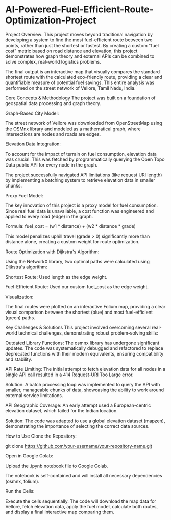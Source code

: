 # AI-Powered-Fuel-Efficient-Route-Optimization-Project
Project Overview:
This project moves beyond traditional navigation by developing a system to find the most fuel-efficient route between two points, rather than just the shortest or fastest. By creating a custom "fuel cost" metric based on road distance and elevation, this project demonstrates how graph theory and external APIs can be combined to solve complex, real-world logistics problems.

The final output is an interactive map that visually compares the standard shortest route with the calculated eco-friendly route, providing a clear and quantifiable measure of potential fuel savings. This entire analysis was performed on the street network of Vellore, Tamil Nadu, India.

Core Concepts & Methodology
The project was built on a foundation of geospatial data processing and graph theory.

Graph-Based City Model:

The street network of Vellore was downloaded from OpenStreetMap using the OSMnx library and modeled as a mathematical graph, where intersections are nodes and roads are edges.

Elevation Data Integration:

To account for the impact of terrain on fuel consumption, elevation data was crucial. This was fetched by programmatically querying the Open Topo Data public API for every node in the graph.

The project successfully navigated API limitations (like request URI length) by implementing a batching system to retrieve elevation data in smaller chunks.

Proxy Fuel Model:

The key innovation of this project is a proxy model for fuel consumption. Since real fuel data is unavailable, a cost function was engineered and applied to every road (edge) in the graph.

Formula: fuel_cost = (w1 * distance) + (w2 * distance * grade)

This model penalizes uphill travel (grade > 0) significantly more than distance alone, creating a custom weight for route optimization.

Route Optimization with Dijkstra's Algorithm:

Using the NetworkX library, two optimal paths were calculated using Dijkstra's algorithm:

Shortest Route: Used length as the edge weight.

Fuel-Efficient Route: Used our custom fuel_cost as the edge weight.

Visualization:

The final routes were plotted on an interactive Folium map, providing a clear visual comparison between the shortest (blue) and most fuel-efficient (green) paths.

Key Challenges & Solutions
This project involved overcoming several real-world technical challenges, demonstrating robust problem-solving skills:

Outdated Library Functions: The osmnx library has undergone significant updates. The code was systematically debugged and refactored to replace deprecated functions with their modern equivalents, ensuring compatibility and stability.

API Rate Limiting: The initial attempt to fetch elevation data for all nodes in a single API call resulted in a 414 Request-URI Too Large error.

Solution: A batch processing loop was implemented to query the API with smaller, manageable chunks of data, showcasing the ability to work around external service limitations.

API Geographic Coverage: An early attempt used a European-centric elevation dataset, which failed for the Indian location.

Solution: The code was adapted to use a global elevation dataset (mapzen), demonstrating the importance of selecting the correct data sources.

How to Use
Clone the Repository:

git clone https://github.com/your-username/your-repository-name.git

Open in Google Colab:

Upload the .ipynb notebook file to Google Colab.

The notebook is self-contained and will install all necessary dependencies (osmnx, folium).

Run the Cells:

Execute the cells sequentially. The code will download the map data for Vellore, fetch elevation data, apply the fuel model, calculate both routes, and display a final interactive map comparing them.
